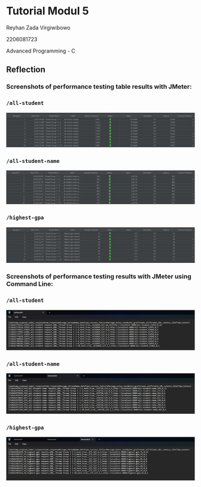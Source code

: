 # Tutorial Modul 5

Reyhan Zada Virgiwibowo

2206081723

Advanced Programming - C

## Reflection

### Screenshots of performance testing table results with JMeter:

### `/all-student`

<img src="src/static/all-student_table.jpg" alt="all-student_table" />

### `/all-student-name`

<img src="src/static/all-student-name_table.jpg" alt="all-student-name_table" />

### `/highest-gpa`

<img src="src/static/highest-gpa_table.jpg" alt="highest-gpa_table" />


### Screenshots of performance testing results with JMeter using Command Line:

### `/all-student`

<img src="src/static/all-student_command-line.jpg" alt="all-student_command-line" />

### `/all-student-name`

<img src="src/static/all-student-name_command-line.jpg" alt="all-student-name_command-line" />

### `/highest-gpa`

<img src="src/static/highest-gpa_command-line.jpg" alt="highest-gpa_command-line" />